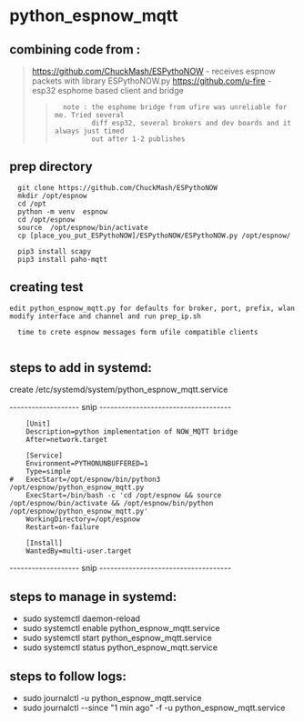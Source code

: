 # python_espnow_mqtt


## combining code from :
>  https://github.com/ChuckMash/ESPythoNOW  - receives espnow packets with library ESPythoNOW.py
>  https://github.com/u-fire  - esp32  esphome based  client and bridge
>>       note : the esphome bridge from ufire was unreliable for me. Tried several 
>>              diff esp32, several brokers and dev boards and it always just timed 
>>              out after 1-2 publishes

## prep directory
```
  git clone https://github.com/ChuckMash/ESPythoNOW
  mkdir /opt/espnow
  cd /opt
  python -m venv  espnow
  cd /opt/espnow
  source  /opt/espnow/bin/activate
  cp [place_you_put_ESPythoNOW]/ESPythoNOW/ESPythoNOW.py /opt/espnow/

  pip3 install scapy
  pip3 install paho-mqtt
```
## creating test
```
edit python_espnow_mqtt.py for defaults for broker, port, prefix, wlan
modify interface and channel and run prep_ip.sh

  time to crete espnow messages form ufile compatible clients
  
```

## steps to add in systemd:

  create  /etc/systemd/system/python_espnow_mqtt.service

------------------- snip ------------------------------------
```
    [Unit]
    Description=python implementation of NOW_MQTT bridge
    After=network.target

    [Service]
    Environment=PYTHONUNBUFFERED=1
    Type=simple
#   ExecStart=/opt/espnow/bin/python3 /opt/espnow/python_espnow_mqtt.py
    ExecStart=/bin/bash -c 'cd /opt/espnow && source /opt/espnow/bin/activate && /opt/espnow/bin/python /opt/espnow/python_espnow_mqtt.py'
    WorkingDirectory=/opt/espnow
    Restart=on-failure

    [Install]
    WantedBy=multi-user.target
```
------------------- snip ------------------------------------

## steps to manage in systemd:
* sudo systemctl daemon-reload
* sudo systemctl enable python_espnow_mqtt.service
* sudo systemctl start  python_espnow_mqtt.service
* sudo systemctl status python_espnow_mqtt.service
## steps to follow logs:
* sudo journalctl -u python_espnow_mqtt.service
* sudo journalctl  --since "1 min ago" -f -u python_espnow_mqtt.service



